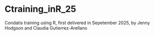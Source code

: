 # Ctraining_inR_25
Condatis training using R, first delivered in Sepetember 2025, by Jenny Hodgson and Claudia Gutierrez-Arellano
